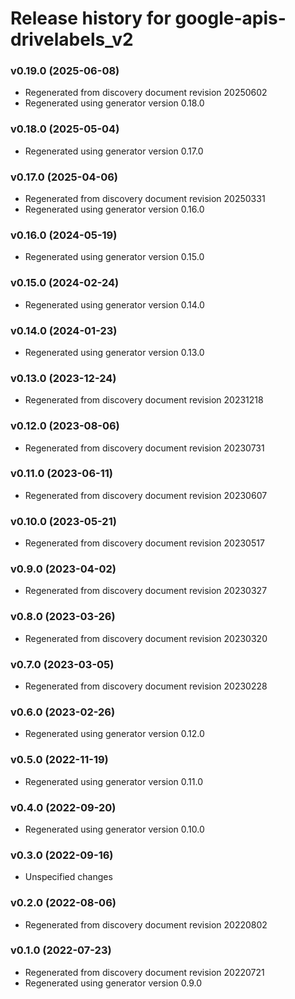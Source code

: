 # Release history for google-apis-drivelabels_v2

### v0.19.0 (2025-06-08)

* Regenerated from discovery document revision 20250602
* Regenerated using generator version 0.18.0

### v0.18.0 (2025-05-04)

* Regenerated using generator version 0.17.0

### v0.17.0 (2025-04-06)

* Regenerated from discovery document revision 20250331
* Regenerated using generator version 0.16.0

### v0.16.0 (2024-05-19)

* Regenerated using generator version 0.15.0

### v0.15.0 (2024-02-24)

* Regenerated using generator version 0.14.0

### v0.14.0 (2024-01-23)

* Regenerated using generator version 0.13.0

### v0.13.0 (2023-12-24)

* Regenerated from discovery document revision 20231218

### v0.12.0 (2023-08-06)

* Regenerated from discovery document revision 20230731

### v0.11.0 (2023-06-11)

* Regenerated from discovery document revision 20230607

### v0.10.0 (2023-05-21)

* Regenerated from discovery document revision 20230517

### v0.9.0 (2023-04-02)

* Regenerated from discovery document revision 20230327

### v0.8.0 (2023-03-26)

* Regenerated from discovery document revision 20230320

### v0.7.0 (2023-03-05)

* Regenerated from discovery document revision 20230228

### v0.6.0 (2023-02-26)

* Regenerated using generator version 0.12.0

### v0.5.0 (2022-11-19)

* Regenerated using generator version 0.11.0

### v0.4.0 (2022-09-20)

* Regenerated using generator version 0.10.0

### v0.3.0 (2022-09-16)

* Unspecified changes

### v0.2.0 (2022-08-06)

* Regenerated from discovery document revision 20220802

### v0.1.0 (2022-07-23)

* Regenerated from discovery document revision 20220721
* Regenerated using generator version 0.9.0

